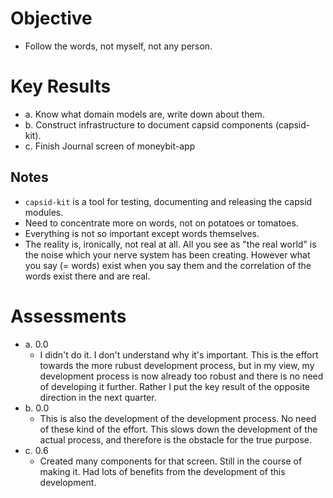 # Objective

- Follow the words, not myself, not any person.

# Key Results

- a. Know what domain models are, write down about them.
- b. Construct infrastructure to document capsid components (capsid-kit).
- c. Finish Journal screen of moneybit-app

## Notes

- `capsid-kit` is a tool for testing, documenting and releasing the capsid modules.
- Need to concentrate more on words, not on potatoes or tomatoes.
- Everything is not so important except words themselves.
- The reality is, ironically, not real at all. All you see as "the real world" is the noise which your nerve system has been creating. However what you say (= words) exist when you say them and the correlation of the words exist there and are real.

# Assessments

- a. 0.0
  - I didn't do it. I don't understand why it's important. This is the effort towards the more rubust development process, but in my view, my development process is now already too robust and there is no need of developing it further. Rather I put the key result of the opposite direction in the next quarter.
- b. 0.0
  - This is also the development of the development process. No need of these kind of the effort. This slows down the development of the actual process, and therefore is the obstacle for the true purpose.
- c. 0.6
  - Created many components for that screen. Still in the course of making it. Had lots of benefits from the development of this development.
